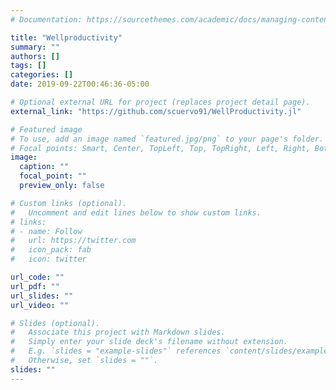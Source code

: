 ```yaml
---
# Documentation: https://sourcethemes.com/academic/docs/managing-content/

title: "Wellproductivity"
summary: ""
authors: []
tags: []
categories: []
date: 2019-09-22T00:46:36-05:00

# Optional external URL for project (replaces project detail page).
external_link: "https://github.com/scuervo91/WellProductivity.jl"

# Featured image
# To use, add an image named `featured.jpg/png` to your page's folder.
# Focal points: Smart, Center, TopLeft, Top, TopRight, Left, Right, BottomLeft, Bottom, BottomRight.
image:
  caption: ""
  focal_point: ""
  preview_only: false

# Custom links (optional).
#   Uncomment and edit lines below to show custom links.
# links:
# - name: Follow
#   url: https://twitter.com
#   icon_pack: fab
#   icon: twitter

url_code: ""
url_pdf: ""
url_slides: ""
url_video: ""

# Slides (optional).
#   Associate this project with Markdown slides.
#   Simply enter your slide deck's filename without extension.
#   E.g. `slides = "example-slides"` references `content/slides/example-slides.md`.
#   Otherwise, set `slides = ""`.
slides: ""
---
```

